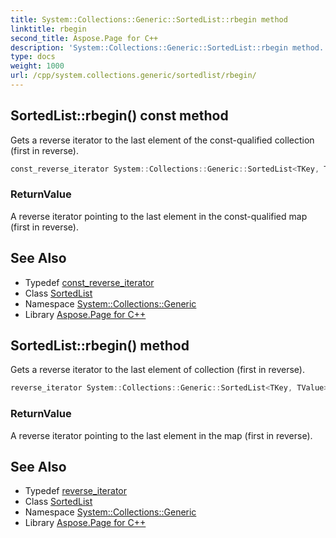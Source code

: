```yaml
---
title: System::Collections::Generic::SortedList::rbegin method
linktitle: rbegin
second_title: Aspose.Page for C++
description: 'System::Collections::Generic::SortedList::rbegin method. Gets a reverse iterator to the last element of the const-qualified collection (first in reverse) in C++.'
type: docs
weight: 1000
url: /cpp/system.collections.generic/sortedlist/rbegin/
---
```

## SortedList::rbegin() const method


Gets a reverse iterator to the last element of the const-qualified collection (first in reverse).

```cpp
const_reverse_iterator System::Collections::Generic::SortedList<TKey, TValue>::rbegin() const noexcept
```


### ReturnValue

A reverse iterator pointing to the last element in the const-qualified map (first in reverse).

## See Also

* Typedef [const_reverse_iterator](../const_reverse_iterator/)
* Class [SortedList](../)
* Namespace [System::Collections::Generic](../../)
* Library [Aspose.Page for C++](../../../)
## SortedList::rbegin() method


Gets a reverse iterator to the last element of collection (first in reverse).

```cpp
reverse_iterator System::Collections::Generic::SortedList<TKey, TValue>::rbegin() noexcept
```


### ReturnValue

A reverse iterator pointing to the last element in the map (first in reverse).

## See Also

* Typedef [reverse_iterator](../reverse_iterator/)
* Class [SortedList](../)
* Namespace [System::Collections::Generic](../../)
* Library [Aspose.Page for C++](../../../)
